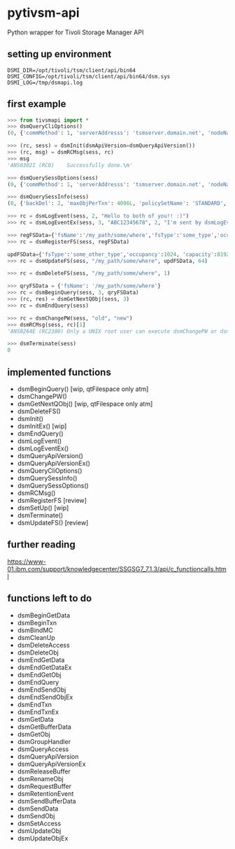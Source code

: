 # pytivsm-api
Python wrapper for Tivoli Storage Manager API

## setting up environment
```
DSMI_DIR=/opt/tivoli/tsm/client/api/bin64
DSMI_CONFIG=/opt/tivoli/tsm/client/api/bin64/dsm.sys
DSMI_LOG=/tmp/dsmapi.log
```

## first example
```python
>>> from tivsmapi import *
>>> dsmQueryCliOptions()
(0, {'commMethod': 1, 'serverAddresss': 'tsmserver.domain.net', 'nodeName': 'CLIENT_NODENAME', 'serverName': 'TSMSERVER.DOMAIN.NET', 'dsmDir': '/opt/tivoli/tsm/client/api/bin64', 'compressalways': True, 'passwordAccess': True, 'dsmiConfig': '/opt/tivoli/tsm/client/api/bin64/dsm.opt', 'compression': False})

>>> (rc, sess) = dsmInit(dsmApiVersion=dsmQueryApiVersion())
>>> (rc, msg) = dsmRCMsg(sess, rc)
>>> msg
'ANS0302I (RC0)    Successfully done.\n'

>>> dsmQuerySessOptions(sess)
(0, {'commMethod': 1, 'serverAddresss': 'tsmserver.domain.net', 'nodeName': 'CLIENT_NODENAME', 'serverName': 'TSMSERVER.DOMAIN.NET', 'dsmDir': '/opt/tivoli/tsm/client/api/bin64', 'compressalways': True, 'passwordAccess': True, 'dsmiConfig': '/opt/tivoli/tsm/client/api/bin64/dsm.opt', 'compression': False})

>>> dsmQuerySessInfo(sess)
(0, {'backDel': 2, 'maxObjPerTxn': 4096L, 'policySetName': 'STANDARD', 'opNoTrace': 0, 'replServerName': '', 'serverDate': '2015-11-03 05:22:53', 'hldelim': '/', 'serverPort': 1500, 'owner': 'marco', 'replServerHost': '', 'id': 'CLIENT_NODENAME', 'adsmServerName': '', 'compression': 3, 'archDel': 1, 'stVersion': 0, 'serverType': 'Linux/x86_64', 'gpArchRetn': 4266015752, 'serverVer': 7, 'homeServerName': '', 'confFile': '', 'dfltMCName': 'STANDARD', 'accessNode': '', 'nodeType': 'Linux x86-64', 'maxBytesPerTxn_64': 0L, 'serverHost': 'tsmserver.domain.net', 'replServerPort': 0, 'polActDate': None, 'maxBytesPerTxn': 26214400L, 'gpBackRetn': 30, 'fsdelim': '/', 'domainName': 'STANDARD', 'archiveRetentionProtection': False, 'lanFreeEnabled': False, 'serverRel': 1, 'serverSubLev': 300, 'serverLev': 1})

>>> rc = dsmLogEvent(sess, 2, "Hello to both of you!! :)")
>>> rc = dsmLogEventEx(sess, 3, "ABC12345678", 2, "I'm sent by dsmLogEventEx()")

>>> regFSData={'fsName':'/my_path/some/where','fsType':'some_type','occupancy':1024, 'capacity':4096, 'fsAttr':{'netwareFSAttr': {'fsInfoLength':9,'fsInfo':'rwxrwxrwx'}, 'unixFSAttr':{'fsInfoLength':9, 'fsInfo':'rwxrwxrwx'}, 'dosFSAttr':{'driveLetter':'', 'fsInfoLength':0, 'fsInfo':''}}}
>>> rc = dsmRegisterFS(sess, regFSData)

updFSData={'fsType':'some_other_type','occupancy':1024, 'capacity':8192, 'fsAttr':{'netwareFSAttr': {'fsInfoLength':9,'fsInfo':'rwxrwxrwx'}, 'unixFSAttr':{'fsInfoLength':9, 'fsInfo':'rwxrwxrwx'}, 'dosFSAttr':{'driveLetter':'', 'fsInfoLength':0, 'fsInfo':''}}}
>>> rc = dsmUpdateFS(sess, "/my_path/some/where", updFSData, 64)

>>> rc = dsmDeleteFS(sess, "/my_path/some/where", 1)

>>> qryFSData = {'fsName': '/my_path/some/where'}
>>> rc = dsmBeginQuery(sess, 3, qryFSData)
>>> (rc, res) = dsmGetNextQObj(sess, 3)
>>> rc = dsmEndQuery(sess)

>>> rc = dsmChangePW(sess, "old", "new")
>>> dsmRCMsg(sess, rc)[1]
'ANS0264E (RC2300) Only a UNIX root user can execute dsmChangePW or dsmDeleteFS.'

>>> dsmTerminate(sess)
0

```

## implemented functions
- dsmBeginQuery() [wip, qtFilespace only atm]
- dsmChangePW()
- dsmGetNextQObj() [wip, qtFilespace only atm]
- dsmDeleteFS()
- dsmInit()
- dsmInitEx() [wip]
- dsmEndQuery()
- dsmLogEvent()
- dsmLogEventEx()
- dsmQueryApiVersion()
- dsmQueryApiVersionEx()
- dsmQueryCliOptions()
- dsmQuerySessInfo()
- dsmQuerySessOptions()
- dsmRCMsg()
- dsmRegisterFS [review]
- dsmSetUp() [wip]
- dsmTerminate()
- dsmUpdateFS() [review]

## further reading
https://www-01.ibm.com/support/knowledgecenter/SSGSG7_7.1.3/api/c_functioncalls.html

## functions left to do
- dsmBeginGetData
- dsmBeginTxn
- dsmBindMC
- dsmCleanUp
- dsmDeleteAccess
- dsmDeleteObj
- dsmEndGetData
- dsmEndGetDataEx
- dsmEndGetObj
- dsmEndQuery
- dsmEndSendObj
- dsmEndSendObjEx
- dsmEndTxn
- dsmEndTxnEx
- dsmGetData
- dsmGetBufferData
- dsmGetObj
- dsmGroupHandler
- dsmQueryAccess
- dsmQueryApiVersion
- dsmQueryApiVersionEx
- dsmReleaseBuffer
- dsmRenameObj
- dsmRequestBuffer
- dsmRetentionEvent
- dsmSendBufferData
- dsmSendData
- dsmSendObj
- dsmSetAccess
- dsmUpdateObj
- dsmUpdateObjEx
